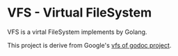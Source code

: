 # VFS - Virtual FileSystem

VFS is a virtal FileSystem implements by Golang.
 
This project is derive from Google's [vfs of godoc project](https://github.com/golang/tools/tree/master/godoc/vfs).